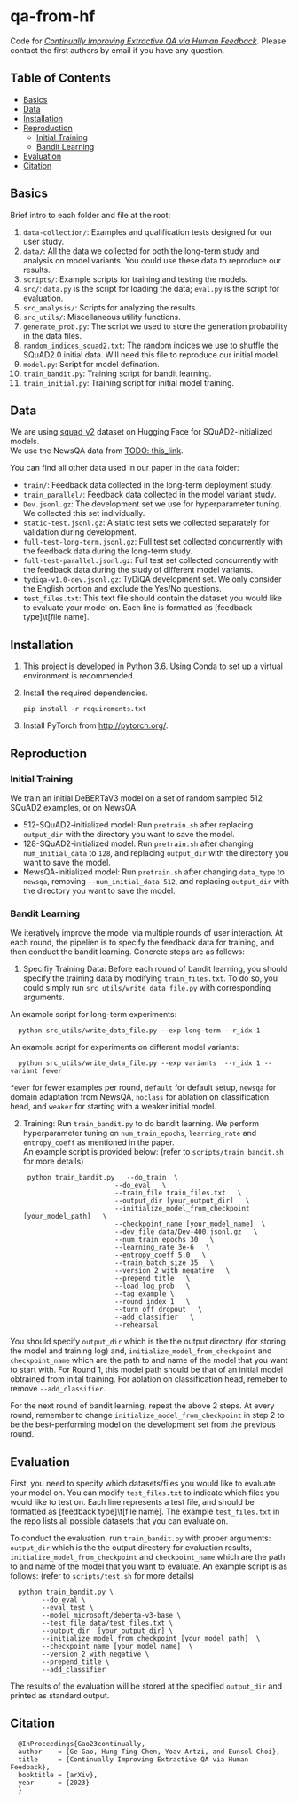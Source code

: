 # qa-from-hf
Code for [_Continually Improving Extractive QA via Human Feedback_](https://arxiv.org/abs/2305.12473). Please contact the first authors by email if you have any question.

## Table of Contents
- [Basics](#basics)
- [Data](#data)
- [Installation](#installation)
- [Reproduction](#reproduction)
  - [Initial Training](#initial-training)
  - [Bandit Learning](#bandit-learning)
- [Evaluation](#evaluation)
- [Citation](#citation)

## Basics
Brief intro to each folder and file at the root:
1. `data-collection/`: Examples and qualification tests designed for our user study. 
2. `data/`: All the data we collected for both the long-term study and analysis on model variants. You could use these data to reproduce our results. 
3. `scripts/`: Example scripts for training and testing the models.
4. `src/`: `data.py` is the script for loading the data; `eval.py` is the script for evaluation.
5. `src_analysis/`: Scripts for analyzing the results. 
6. `src_utils/`: Miscellaneous utility functions.
7. `generate_prob.py`: The script we used to store the generation probability in the data files.
8. `random_indices_squad2.txt`: The random indices we use to shuffle the SQuAD2.0 initial data. Will need this file to reproduce our initial model.
9.  `model.py`: Script for model defination.
10. `train_bandit.py`: Training script for bandit learning.
11. `train_initial.py`: Training script for initial model training.


## Data
We are using [squad_v2](https://huggingface.co/datasets/squad_v2) dataset on Hugging Face for SQuAD2-initialized models.   
We use the NewsQA data from [TODO: this_link](https://newsqa_link.link). 

You can find all other data used in our paper in the `data` folder:
- `train/`: Feedback data collected in the long-term deployment study.
- `train_parallel/`: Feedback data collected in the model variant study.
- `Dev.jsonl.gz`: The development set we use for hyperparameter tuning. We collected this set individually. 
- `static-test.jsonl.gz`: A static test sets we collected separately for validation during development.
- `full-test-long-term.jsonl.gz`: Full test set collected concurrently with the feedback data during the long-term study.
- `full-test-parallel.jsonl.gz`: Full test set collected concurrently with the feedback data during the study of different model variants. 
- `tydiqa-v1.0-dev.jsonl.gz`: TyDiQA development set. We only consider the English portion and exclude the Yes/No questions. 
- `test_files.txt`: This text file should contain the dataset you would like to evaluate your model on. Each line is formatted as \[feedback type\]\\t\[file name\].




## Installation
1. This project is developed in Python 3.6. Using Conda to set up a virtual environment is recommended.

2. Install the required dependencies. 
    ```
    pip install -r requirements.txt
    ```
    
3. Install PyTorch from http://pytorch.org/.


## Reproduction
### Initial Training
We train an initial DeBERTaV3 model on a set of random sampled 512 SQuAD2 examples, or on NewsQA.
- 512-SQuAD2-initialized model: Run `pretrain.sh` after replacing `output_dir` with the directory you want to save the model.
- 128-SQuAD2-initialized model: Run `pretrain.sh` after changing `num_initial_data` to `128`, and replacing `output_dir` with the directory you want to save the model.
- NewsQA-initialized model: Run `pretrain.sh` after changing `data_type` to `newsqa`, removing `--num_initial_data 512`, and replacing `output_dir` with the directory you want to save the model.


### Bandit Learning
We iteratively improve the model via multiple rounds of user interaction. At each round, the pipelien is to specify the feedback data for training, and then conduct the bandit learning. Concrete steps are as follows:

1. Specifiy Training Data: Before each round of bandit learning, you should specify the training data by modifying `train_files.txt`. To do so, you could simply run `src_utils/write_data_file.py` with corresponding arguments.  

An example script for long-term experiments:  

      python src_utils/write_data_file.py --exp long-term --r_idx 1

An example script for experiments on different model variants:  

      python src_utils/write_data_file.py --exp variants  --r_idx 1 --variant fewer

`fewer` for fewer examples per round,  `default` for default setup, `newsqa` for domain adaptation from NewsQA, `noclass` for ablation on classification head, and `weaker` for starting with a weaker initial model.

2. Training: Run `train_bandit.py` to do bandit learning. We perform hyperparameter tuning on `num_train_epochs`, `learning_rate` and `entropy_coeff` as mentioned in the paper.   
An example script is provided below: 
(refer to `scripts/train_bandit.sh` for more details)    

        python train_bandit.py   --do_train  \
                              --do_eval   \
                              --train_file train_files.txt   \
                              --output_dir [your_output_dir]   \
                              --initialize_model_from_checkpoint [your_model_path]   \
                              --checkpoint_name [your_model_name]  \
                              --dev_file data/Dev-400.jsonl.gz   \
                              --num_train_epochs 30   \
                              --learning_rate 3e-6   \
                              --entropy_coeff 5.0   \
                              --train_batch_size 35   \
                              --version_2_with_negative   \
                              --prepend_title   \
                              --load_log_prob   \
                              --tag example \
                              --round_index 1   \
                              --turn_off_dropout   \
                              --add_classifier   \
                              --rehearsal   
You should specify `output_dir` which is the the output directory (for storing the model and training log) and, `initialize_model_from_checkpoint` and `checkpoint_name` which are the path to and name of the model that you want to start with. For Round 1, this model path should be that of an initial model obtrained from inital training. For ablation on classification head, remeber to remove `--add_classifier`.


For the next round of bandit learning, repeat the above 2 steps. At every round, remember to change `initialize_model_from_checkpoint` in step 2 to be the best-performing model on the development set from the previous round.  

## Evaluation
First, you need to specify which datasets/files you would like to evaluate your model on. You can modify `test_files.txt` to indicate which files you would like to test on. Each line represents a test file, and should be formatted as \[feedback type\]\\t\[file name\].  The example `test_files.txt` in the repo lists all possible datasets that you can evaluate on. 

To conduct the evaluation, run `train_bandit.py` with proper arguments: `output_dir` which is the the output directory for evaluation results, `initialize_model_from_checkpoint` and `checkpoint_name` which are the path to and name of the model that you want to evaluate.
An example script is as follows: (refer to `scripts/test.sh` for more details)  


      python train_bandit.py \
            --do_eval \
            --eval_test \
            --model microsoft/deberta-v3-base \
            --test_file data/test_files.txt \
            --output_dir  [your_output_dir] \
            --initialize_model_from_checkpoint [your_model_path]  \
            --checkpoint_name [your_model_name]  \
            --version_2_with_negative \
            --prepend_title \
            --add_classifier          


The results of the evaluation will be stored at the specified `output_dir` and printed as standard output.


## Citation
      @InProceedings{Gao23continually,
      author    = {Ge Gao, Hung-Ting Chen, Yoav Artzi, and Eunsol Choi},
      title     = {Continually Improving Extractive QA via Human Feedback},
      booktitle = {arXiv},
      year      = {2023}
      }    
